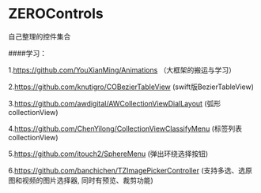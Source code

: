 # ZEROControls
自己整理的控件集合

####学习：    

1.https://github.com/YouXianMing/Animations （大框架的搬运与学习）

2.https://github.com/knutigro/COBezierTableView (swift版BezierTableView)

3.https://github.com/awdigital/AWCollectionViewDialLayout (弧形collectionView)

4.https://github.com/ChenYilong/CollectionViewClassifyMenu (标签列表collectionView)

5.https://github.com/itouch2/SphereMenu (弹出环绕选择按钮)

6.https://github.com/banchichen/TZImagePickerController (支持多选、选原图和视频的图片选择器, 同时有预览、裁剪功能)
